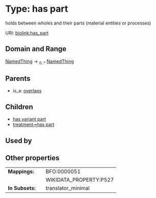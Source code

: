 
# Type: has part


holds between wholes and their parts (material entities or processes)

URI: [biolink:has_part](https://w3id.org/biolink/vocab/has_part)


## Domain and Range

[NamedThing](NamedThing.md) ->  <sub>0..*</sub> [NamedThing](NamedThing.md)

## Parents

 *  is_a: [overlaps](overlaps.md)

## Children

 *  [has variant part](has_variant_part.md)
 *  [treatment➞has part](treatment_has_part.md)

## Used by


## Other properties

|  |  |  |
| --- | --- | --- |
| **Mappings:** | | BFO:0000051 |
|  | | WIKIDATA_PROPERTY:P527 |
| **In Subsets:** | | translator_minimal |

